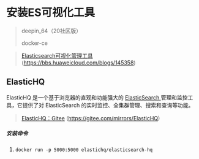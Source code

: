# 安装ES可视化工具



> deepin_64（20社区版）
>
> docker-ce



> [Elasticsearch可视化管理工具](https://bbs.huaweicloud.com/blogs/145358)   (https://bbs.huaweicloud.com/blogs/145358)



## ElasticHQ

ElasticHQ 是一个基于浏览器的直观和功能强大的 [ElasticSearch ](https://www.oschina.net/p/elasticsearch)管理和监控工具，它提供了对 ElasticSearch 的实时监控、全集群管理、搜索和查询等功能。

> [ElasticHQ：Gitee](https://gitee.com/mirrors/ElasticHQ)   (https://gitee.com/mirrors/ElasticHQ)

##### 安装命令

1. `docker run -p 5000:5000 elastichq/elasticsearch-hq`













